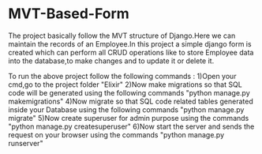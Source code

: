 # MVT-Based-Form
The project basically follow the MVT structure of Django.Here we can maintain the records of an Employee.In this project a simple django 
form is created which can perform all CRUD operations like to store Employee data into the database,to make changes and to update it 
or delete it. 

To run the above project follow the following commands :
1)Open your cmd,go to the project folder "Elixir"
2)Now make migrations so that SQL code will be generated using the following commands "python manage.py makemigrations"
4)Now migrate so that SQL code related tables generated inside your Database using the following commands "python manage.py migrate"
5)Now create superuser for admin purpose using the commands "python manage.py createsuperuser"
6)Now start the server and sends the request on your browser using the commands "python manage.py runserver"
